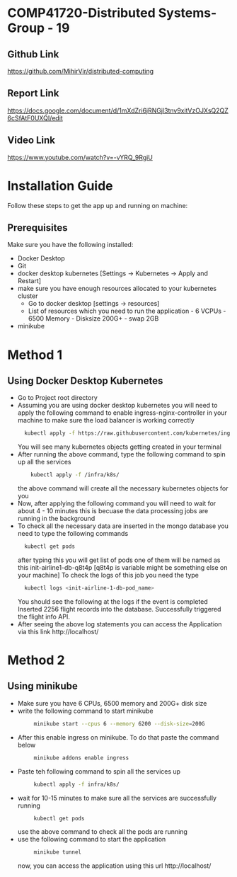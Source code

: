 # COMP41720-Distributed Systems-Group - 19


## Github Link

https://github.com/MihirVir/distributed-computing

## Report Link

https://docs.google.com/document/d/1mXdZri6jRNGjl3tnv9xitVzOJXsQ2QZ6cSfAtF0UXQI/edit

## Video Link
https://www.youtube.com/watch?v=-vYRQ_9RgiU


# Installation Guide

Follow these steps to get the app up and running on machine:

## Prerequisites

Make sure you have the following installed:

- Docker Desktop
- Git
- docker desktop kubernetes [Settings -> Kubernetes -> Apply and Restart]
- make sure you have enough resources allocated to your kubernetes cluster
     - Go to docker desktop [settings -> resources]
     - List of resources which you need to run the application
            - 6 VCPUs
            - 6500 Memory
            - Disksize 200G+ 
            - swap 2GB
- minikube
# Method 1
## Using Docker Desktop Kubernetes 
- Go to Project root directory
- Assuming you are using docker desktop kubernetes you will need to apply the following command to enable ingress-nginx-controller in your machine to make sure the load balancer
  is working correctly
  ```bash
    kubectl apply -f https://raw.githubusercontent.com/kubernetes/ingress-nginx/controller-v1.8.2/deploy/static/provider/cloud/deploy.yaml
  ```
  You will see many kubernetes objects getting created in your terminal
- After running the above command, type the following command to spin up all the services
  ```bash
      kubectl apply -f /infra/k8s/
  ```
  the above command will create all the necessary kubernetes objects for you
- Now, after applying the following command you will need to wait for about 4 - 10 minutes this is becuase the data processing jobs are running in the background
- To check all the necessary data are inserted in the mongo database you need to type the following commands
    ```bash
      kubectl get pods
    ```
    after typing this you will get list of pods one of them will be named as this init-airline1-db-q8t4p [q8t4p is variable might be something else on your machine]
    To check the logs of this job you need the type
  ```bash
    kubectl logs <init-airline-1-db-pod_name>
  ```
  You should see the following at the logs if the event is completed 
  Inserted 2256 flight records into the database.
  Successfully triggered the flight info API.
- After seeing the above log statements you can access the Application via this link
    http://localhost/
# Method 2 
## Using minikube
- Make sure you have 6 CPUs, 6500 memory and 200G+ disk size
- write the following command to start minikube
  ```bash
       minikube start --cpus 6 --memory 6200 --disk-size=200G
  ```
- After this enable ingress on minikube. To do that paste the command below 
  ```bash
       minikube addons enable ingress
  ```
- Paste teh following command to spin all the services up
  ```bash
       kubectl apply -f infra/k8s/
  ```
- wait for 10-15 minutes to make sure all the services are successfully running
  ```bash
       kubectl get pods
  ```
  use the above command to check all the pods are running
- use the following command to start the application
  ```bash
       minikube tunnel
  ```
  now, you can access the application using this url http://localhost/
